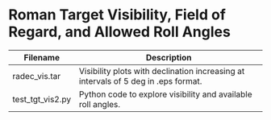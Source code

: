 # Roman Target Visibility, Field of Regard, and Allowed Roll Angles

| Filename| Description|
|---------|------------|
| radec_vis.tar | Visibility plots with declination increasing at intervals of 5 deg in .eps format. | 
| test_tgt_vis2.py | Python code to explore visibility and available roll angles. |